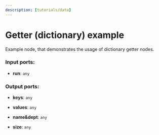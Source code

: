```yaml
---
description: [tutorials/data]
---
```


# Getter (dictionary) example

Example node, that demonstrates the usage of dictionary getter nodes.

### Input ports:

* __run__: `any`

### Output ports:

* __keys__: `any`


* __values__: `any`


* __name&dept__: `any`


* __size__: `any`

